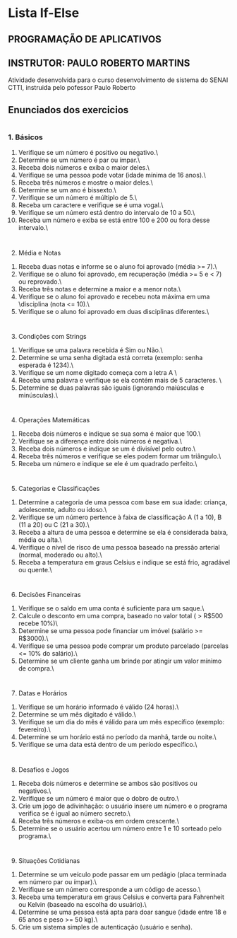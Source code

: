 # Lista If-Else
## PROGRAMAÇÃO DE APLICATIVOS 
## INSTRUTOR: PAULO ROBERTO MARTINS
Atividade desenvolvida para o curso desenvolvimento de sistema do SENAI CTTI, instruida pelo pofessor Paulo Roberto

## Enunciados dos exercicios
#
### 1. Básicos
1) Verifique se um número é positivo ou negativo.\
2) Determine se um número é par ou ímpar.\
3) Receba dois números e exiba o maior deles.\
4) Verifique se uma pessoa pode votar (idade mínima de 16 anos).\
5) Receba três números e mostre o maior deles.\
6) Determine se um ano é bissexto.\
7) Verifique se um número é múltiplo de 5.\
8) Receba um caractere e verifique se é uma vogal.\
9) Verifique se um número está dentro do intervalo de 10 a 50.\
10) Receba um número e exiba se está entre 100 e 200 ou fora desse intervalo.\
#
2. Média e Notas
1) Receba duas notas e informe se o aluno foi aprovado (média >= 7).\
2) Verifique se o aluno foi aprovado, em recuperação (média >= 5 e < 7) ou reprovado.\
3) Receba três notas e determine a maior e a menor nota.\
4) Verifique se o aluno foi aprovado e recebeu nota máxima em uma \disciplina (nota <= 10).\
5) Verifique se o aluno foi aprovado em duas disciplinas diferentes.\
#
3. Condições com Strings
1) Verifique se uma palavra recebida é Sim ou Não.\
2) Determine se uma senha digitada está correta (exemplo: senha esperada é 1234).\
3) Verifique se um nome digitado começa com a letra A \
4) Receba uma palavra e verifique se ela contém mais de 5 caracteres. \
5) Determine se duas palavras são iguais (ignorando maiúsculas e minúsculas).\
#
4. Operações Matemáticas
1) Receba dois números e indique se sua soma é maior que 100.\
2) Verifique se a diferença entre dois números é negativa.\
3) Receba dois números e indique se um é divisível pelo outro.\
4) Receba três números e verifique se eles podem formar um triângulo.\
5) Receba um número e indique se ele é um quadrado perfeito.\
#
5. Categorias e Classificações
1) Determine a categoria de uma pessoa com base em sua idade: criança, adolescente, adulto ou idoso.\
2) Verifique se um número pertence à faixa de classificação A (1 a 10), B (11 a 20) ou C (21 a 30).\
3) Receba a altura de uma pessoa e determine se ela é considerada baixa, média ou alta.\
4) Verifique o nível de risco de uma pessoa baseado na pressão arterial (normal, moderado ou alto).\
5) Receba a temperatura em graus Celsius e indique se está frio, agradável ou quente.\
#
6. Decisões Financeiras
1) Verifique se o saldo em uma conta é suficiente para um saque.\
2) Calcule o desconto em uma compra, baseado no valor total ( > R$500 recebe 10%)\
3) Determine se uma pessoa pode financiar um imóvel (salário >= R$3000).\
4) Verifique se uma pessoa pode comprar um produto parcelado (parcelas <= 10% do salário).\
5) Determine se um cliente ganha um brinde por atingir um valor mínimo de compra.\
#
7. Datas e Horários
1) Verifique se um horário informado é válido (24 horas).\
2) Determine se um mês digitado é válido.\
3) Verifique se um dia do mês é válido para um mês específico (exemplo: fevereiro).\
4) Determine se um horário está no período da manhã, tarde ou noite.\
5) Verifique se uma data está dentro de um período específico.\
#
8. Desafios e Jogos
1) Receba dois números e determine se ambos são positivos ou negativos.\
2) Verifique se um número é maior que o dobro de outro.\
3) Crie um jogo de adivinhação: o usuário insere um número e o programa verifica se é igual ao número secreto.\
4) Receba três números e exiba-os em ordem crescente.\
5) Determine se o usuário acertou um número entre 1 e 10 sorteado pelo programa.\
#
9. Situações Cotidianas
1) Determine se um veículo pode passar em um pedágio (placa terminada em número par ou ímpar).\
2) Verifique se um número corresponde a um código de acesso.\
3) Receba uma temperatura em graus Celsius e converta para Fahrenheit ou Kelvin (baseado na escolha do usuário).\
4) Determine se uma pessoa está apta para doar sangue (idade entre 18 e 65 anos e peso >= 50 kg).\
5) Crie um sistema simples de autenticação (usuário e senha).
